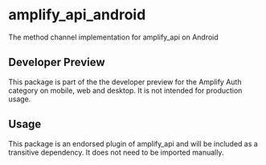 # amplify_api_android

The method channel implementation for amplify_api on Android

## Developer Preview

This package is part of the the developer preview for the Amplify Auth category on mobile, web and desktop. It is not intended for production usage. 

## Usage

This package is an endorsed plugin of amplify_api and will be included as a transitive dependency. It does not need to be imported manually.
